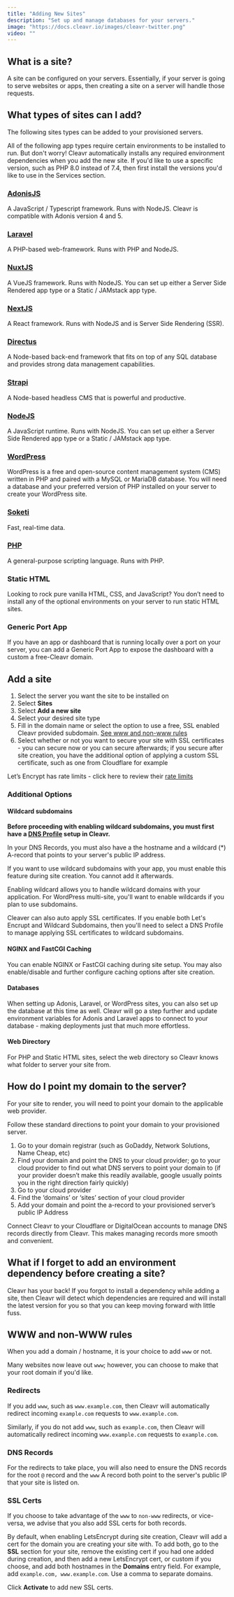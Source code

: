 ```yaml
---
title: "Adding New Sites"
description: "Set up and manage databases for your servers."
image: "https://docs.cleavr.io/images/cleavr-twitter.png"
video: ""
---
```


## What is a site?

A site can be configured on your servers. Essentially, if your server is going to serve websites or apps, then creating a
site on a server will handle those requests.

## What types of sites can I add?

The following sites types can be added to your provisioned servers.

<base-info>
All of the following app types require certain environments to be installed to run. But don't worry! Cleavr automatically installs
any required environment dependencies when you add the new site. If you'd like to use a specific version, such as PHP 8.0 instead of 7.4, then 
first install the versions you'd like to use in the Services section.
</base-info>

### [AdonisJS](https://adonisjs.com/)

A JavaScript / Typescript framework. Runs with NodeJS. Cleavr is compatible with Adonis version 4 and 5.

### [Laravel](https://laravel.com/)

A PHP-based web-framework. Runs with PHP and NodeJS.

### [NuxtJS](https://nuxtjs.org/)

A VueJS framework. Runs with NodeJS. You can set up either a Server Side Rendered app type or a Static / JAMstack app type.

### [NextJS](https://nextjs.org/)

A React framework. Runs with NodeJS and is Server Side Rendering (SSR).

### [Directus](https://directus.io/)

A Node-based back-end framework that fits on top of any SQL database and provides strong data management capabilities.

### [Strapi](https://strapi.io/)

A Node-based headless CMS that is powerful and productive.

### [NodeJS](https://nodejs.org/en/)

A JavaScript runtime. Runs with NodeJS. You can set up either a Server Side Rendered app type or a Static / JAMstack app type.

### [WordPress](https://wordpress.com/)

WordPress is a free and open-source content management system (CMS) written in PHP and paired with a MySQL or MariaDB database. You will need a database and your preferred version of PHP installed on your server to create your WordPress site.

### [Soketi](https://soketi.app/)

Fast, real-time data.

### [PHP](https://www.php.net/)

A general-purpose scripting language. Runs with PHP.

### Static HTML

Looking to rock pure vanilla HTML, CSS, and JavaScript? You don’t need to install any of the optional environments on your server to run static HTML sites.

### Generic Port App

If you have an app or dashboard that is running locally over a port on your server, you can add a Generic Port App to expose the dashboard with a custom a free-Cleavr domain.

## Add a site

1. Select the server you want the site to be installed on
2. Select **Sites**
3. Select **Add a new site**
4. Select your desired site type
5. Fill in the domain name or select the option to use a free, SSL enabled Cleavr provided subdomain. [See www and non-www rules](#www-and-non-www-rules)
6. Select whether or not you want to secure your site with SSL certificates - you can secure now or you can secure afterwards; if you secure after site creation, you have the additional option of applying a custom SSL certificate, such as one from Cloudflare for example

<base-alert>
Let’s Encrypt has rate limits - click here to review their <a href="https://letsencrypt.org/docs/rate-limits/" 
class="text-yellow-500 hover:text-yellow-700"
target="_blank">rate limits</a>
</base-alert>

### Additional Options

#### Wildcard subdomains

**Before proceeding with enabling wildcard subdomains, you must first have a [DNS Profile](/dns-profiles) setup in Cleavr.**

In your DNS Records, you must also have a the hostname and a wildcard (\*) A-record that points to your server's public IP address.

If you want to use wildcard subdomains with your app, you must enable this feature during site creation. You cannot add it afterwards.

Enabling wildcard allows you to handle wildcard domains with your application. For WordPress multi-site, you'll want to enable wildcards if you
plan to use subdomains.

Cleaver can also auto apply SSL certificates. If you enable both Let's Encrupt and Wildcard Subdomains, then you'll need to select a DNS Profile
to manage applying SSL certificates to wildcard subdomains.

#### NGINX and FastCGI Caching

You can enable NGINX or FastCGI caching during site setup. You may also enable/disable and further configure caching options after site creation.

#### Databases

When setting up Adonis, Laravel, or WordPress sites, you can also set up the database at this time as well. Cleavr will go a step further
and update environment variables for Adonis and Laravel apps to connect to your database - making deployments just that much more effortless.

#### Web Directory

For PHP and Static HTML sites, select the web directory so Cleavr knows what folder to server your site from.

## How do I point my domain to the server?

For your site to render, you will need to point your domain to the applicable web provider.

Follow these standard directions to point your domain to your provisioned server.

1. Go to your domain registrar (such as GoDaddy, Network Solutions, Name Cheap, etc)
2. Find your domain and point the DNS to your cloud provider; go to your cloud provider to find out what DNS servers to point your domain to (if your provider doesn’t make this readily available, google usually points you in the right direction fairly quickly)
3. Go to your cloud provider
4. Find the ‘domains’ or ‘sites’ section of your cloud provider
5. Add your domain and point the a-record to your provisioned server’s public IP Address

<base-info>
Connect Cleavr to your Cloudflare or DigitalOcean accounts to manage DNS records directly from Cleavr. This makes managing records more
smooth and convenient. 
</base-info>

## What if I forget to add an environment dependency before creating a site?

Cleavr has your back! If you forgot to install a dependency while adding a site, then Cleavr will detect which dependencies are required and will install the latest version for you so that you can keep moving forward with little fuss.

## WWW and non-WWW rules

When you add a domain / hostname, it is your choice to add `www` or not.

Many websites now leave out `www`; however, you can choose to make that your root domain if you'd like.

### Redirects

If you add `www`, such as `www.example.com`, then Cleavr will automatically redirect incoming `example.com` requests to `www.example.com`.

Similarly, if you do not add `www`, such as `example.com`, then Cleavr will automatically redirect incoming `www.example.com` requests to `example.com`.

### DNS Records

For the redirects to take place, you will also need to ensure the DNS records for the root `@` record and the `www` A record both point to the server's public IP that your
site is listed on.

### SSL Certs

If you choose to take advantage of the `www` to `non-www` redirects, or vice-versa, we advise that you also add SSL certs for both records.

By default, when enabling LetsEncrypt during site creation, Cleavr will add a cert for the domain you are creating your site with. To add both, go to the
**SSL** section for your site, remove the existing cert if you had one added during creation, and then add a new LetsEncrypt cert, or custom if you choose, and
add both hostnames in the **Domains** entry field. For example, add `example.com, www.example.com`. Use a comma to separate domains.

Click **Activate** to add new SSL certs.

